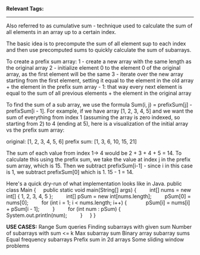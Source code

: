 
**Relevant Tags:**

----


Also referred to as cumulative sum - technique used to calculate the sum of all elements in an array up to a certain index.

The basic idea is to precompute the sum of all element sup to each index and then use precomputed sums to quickly calculate the sum of subarrays.

To create a prefix sum array:
1 - create a new array with the same length as the original array
2 - initialize element 0 to the element 0 of the original array, as the first element will be the same
3 - iterate over the new array starting from the first element, setting it equal to the element in the old array + the element in the prefix sum array - 1: that way every next element is equal to the sum of all previous elements + the element in the original array

To find the sum of a sub array, we use the formula Sum(i, j) = prefixSum[j] - prefixSum[i - 1].
For example, if we have array [1, 2, 3, 4, 5] and we want the sum of everything from index 1 (assuming the array is zero indexed, so starting from 2) to 4 (ending at 5), here is a visualization of the initial array vs the prefix sum array:

original: [1, 2, 3, 4, 5, 6]
prefix sum: [1, 3, 6, 10, 15, 21]

The sum of each value from index 1-> 4 would be 2 + 3 + 4 + 5 = 14. 
To calculate this using the prefix sum, we take the value at index j in the prefix sum array, which is 15. Then we subtract prefixSum[i-1] - since i in this case is 1, we subtract prefixSum[0] which is 1. 15 - 1 = 14.


Here's a quick dry-run of what implementation looks like in Java.
public class Main {
    public static void main(String[] args) {
        int[] nums = new int[] { 1, 2, 3, 4, 5 };
        int[] pSum = new int[nums.length];
        pSum[0] = nums[0];
        for (int i = 1; i < nums.length; i++) {
            pSum[i] = nums[i] + pSum[i - 1];
        }
        for (int num : pSum) {
            System.out.println(num);
        }
    }
}

**USE CASES:**
Range Sum queries
Finding subarrays with given sum
Number of subarrays with sum <= k
Max subarray sum
Binary array subarray sums
Equal frequency subarrays
Prefix sum in 2d arrays
Some sliding window problems